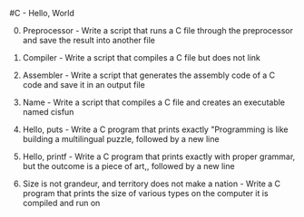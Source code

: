 #C - Hello, World

0. Preprocessor - Write a script that runs a C file through the preprocessor and save the result into another file

1. Compiler - Write a script that compiles a C file but does not link

2. Assembler - Write a script that generates the assembly code of a C code and save it in an output file

3. Name - Write a script that compiles a C file and creates an executable named cisfun

4. Hello, puts - Write a C program that prints exactly "Programming is like building a multilingual puzzle, followed by a new line

5. Hello, printf - Write a C program that prints exactly with proper grammar, but the outcome is a piece of art,, followed by a new line

6. Size is not grandeur, and territory does not make a nation - Write a C program that prints the size of various types on the computer it is compiled and run on
